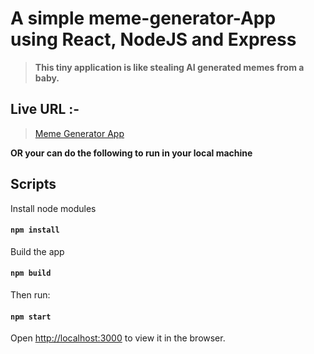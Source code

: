 # A simple meme-generator-App using React, NodeJS and Express

> **This tiny application is like stealing AI generated memes from a baby.**

## Live URL :-

> [Meme Generator App](https://meme-generator-8976.herokuapp.com/)

**OR your can do the following to run in your local machine**

## Scripts

Install node modules

#### `npm install`

Build the app

#### `npm build`

Then run:

#### `npm start`

Open [http://localhost:3000](http://localhost:3000) to view it in the browser.
